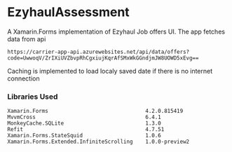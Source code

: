 # EzyhaulAssessment

A Xamarin.Forms implementation of Ezyhaul Job offers UI. 
The app fetches data from api

```
https://carrier-app-api.azurewebsites.net/api/data/offers?code=UwwoqV/ZrIXiUVZbvpRhCgxiujKqrAfSMxWkGGndjmJW8UOWD5xEvg==
```
Caching is implemented to load localy saved date if there is no internet connection



### Libraries Used 


```
Xamarin.Forms                               4.2.0.815419 
MvvmCross                                   6.4.1
MonkeyCache.SQLite                          1.3.0
Refit                                       4.7.51
Xamarin.Forms.StateSquid                    1.0.6
Xamarin.Forms.Extended.InfiniteScrolling    1.0.0-preview2
```


